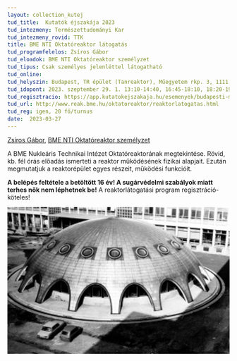 ```yaml
---
layout: collection_kutej
tud_title:  Kutatók éjszakája 2023
tud_intezmeny: Természettudományi Kar
tud_intezmeny_rovid: TTK
title: BME NTI Oktatóreaktor látogatás
tud_programfelelos: Zsíros Gábor
tud_eloadok: BME NTI Oktatóreaktor személyzet
tud_tipus: Csak személyes jelenléttel látogatható
tud_online: 
tud_helyszin: Budapest, TR épület (Tanreaktor), Műegyetem rkp. 3, 1111
tud_idopont: 2023. szeptember 29. 1. 13:10-14:40, 16:45-18:10, 18:20-19:50, 20:00-21:30
tud_regisztracio: https://app.kutatokejszakaja.hu/esemenyek/budapesti-muszaki-es-gazdasagtudomanyi-egyetem/bme-nti-oktatoreaktor-latogatas-1
tud_url: http://www.reak.bme.hu/oktatoreaktor/reaktorlatogatas.html
tud_reg: igen, 20 fő/turnus
date:  2023-03-27
---
```


[Zsíros Gábor](http://www.reak.bme.hu/munkatars/oktatok/zsiros-gabor.html), [BME NTI Oktatóreaktor személyzet](http://www.reak.bme.hu/oktatoreaktor/reaktorlatogatas.html)

A BME Nukleáris Technikai Intézet Oktatóreaktorának megtekintése. Rövid, kb. fél órás előadás ismerteti a reaktor működésének fizikai alapjait. Ezután megmutatjuk a reaktorépület egyes részeit, működési funkcióit.

**A belépés feltétele a betöltött 16 év! A sugárvédelmi szabályok miatt terhes nők nem léphetnek be!** A reaktorlátogatási program regisztráció-köteles!

![BME NTI Oktatóreaktor látogatás](images/bme-nti-oktatoreaktor-latogatas.jpg)
